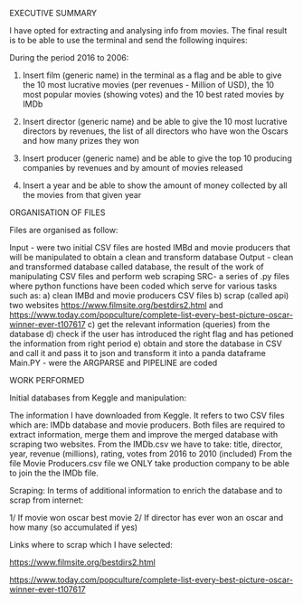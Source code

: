 


EXECUTIVE SUMMARY 

I have opted for extracting and analysing info from movies. The final result is to be able to use the terminal and send the following inquires:

During the period 2016 to 2006:

1) Insert film (generic name) in the terminal as a flag and be able to give the 10 most lucrative movies (per revenues - Million of USD), 
the 10 most popular movies (showing votes) and the 10 best rated movies by IMDb

2) Insert director (generic name) and be able to give the 10 most lucrative directors by revenues, 
the list of all directors who have won the Oscars and how many prizes they won

3) Insert producer (generic name) and be able to give the top 10 producing companies by revenues and by amount of movies released 

4) Insert a year and be able to show the amount of money collected by all the movies from that given year 

ORGANISATION OF FILES 

Files are organised as follow:

Input - were two initial CSV files are hosted IMBd and movie producers that will be manipulated to obtain a clean and transform database 
Output - clean and transformed database called database, the result of the work of manipulating CSV files and perform web scraping 
SRC- a series of .py files where python functions have been coded which serve for various tasks such as:
a) clean IMBd and movie producers CSV files
b) scrap (called api) two websites https://www.filmsite.org/bestdirs2.html and https://www.today.com/popculture/complete-list-every-best-picture-oscar-winner-ever-t107617
c) get the relevant information (queries) from the database
d) check if the user has introduced the right flag and has petioned the information from right period
e) obtain and store the database in CSV and call it and pass it to json and transform it into a panda dataframe 
Main.PY - were the ARGPARSE and PIPELINE are coded

WORK PERFORMED 

Initial databases from Keggle and manipulation:

The information I have downloaded from Keggle. It refers to two CSV files which are: IMDb database and movie producers. 
Both files are required to extract information, merge them and improve the merged database with scraping two websites. 
From the IMDb.csv we have to take: title, director, year, revenue (millions), rating, votes from 2016 to 2010 (included)
From the file Movie Producers.csv file we ONLY take production company to be able to join the the IMDb file.

Scraping: 
In terms of additional information to enrich the database and to scrap from internet:

1/ If movie won oscar best movie 
2/ If director has ever won an oscar and how many (so accumulated if yes)

Links where to scrap which I have selected: 

https://www.filmsite.org/bestdirs2.html

https://www.today.com/popculture/complete-list-every-best-picture-oscar-winner-ever-t107617




